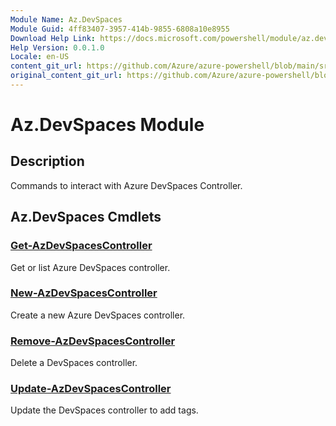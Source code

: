 ```yaml
---
Module Name: Az.DevSpaces
Module Guid: 4ff83407-3957-414b-9855-6808a10e8955
Download Help Link: https://docs.microsoft.com/powershell/module/az.devspaces
Help Version: 0.0.1.0
Locale: en-US
content_git_url: https://github.com/Azure/azure-powershell/blob/main/src/DevSpaces/DevSpaces/help/Az.DevSpaces.md
original_content_git_url: https://github.com/Azure/azure-powershell/blob/main/src/DevSpaces/DevSpaces/help/Az.DevSpaces.md
---
```


# Az.DevSpaces Module
## Description
Commands to interact with Azure DevSpaces Controller.

## Az.DevSpaces Cmdlets
### [Get-AzDevSpacesController](Get-AzDevSpacesController.md)
Get or list Azure DevSpaces controller.

### [New-AzDevSpacesController](New-AzDevSpacesController.md)
Create a new Azure DevSpaces controller.

### [Remove-AzDevSpacesController](Remove-AzDevSpacesController.md)
Delete a DevSpaces controller.

### [Update-AzDevSpacesController](Update-AzDevSpacesController.md)
Update the DevSpaces controller to add tags. 

